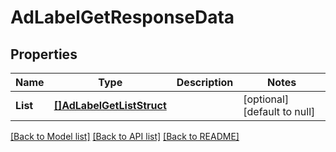 # AdLabelGetResponseData

## Properties
Name | Type | Description | Notes
------------ | ------------- | ------------- | -------------
**List** | [**[]AdLabelGetListStruct**](AdLabelGetListStruct.md) |  | [optional] [default to null]

[[Back to Model list]](../README.md#documentation-for-models) [[Back to API list]](../README.md#documentation-for-api-endpoints) [[Back to README]](../README.md)


